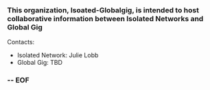 ### This organization, Isoated-Globalgig, is intended to host collaborative information between Isolated Networks and Global Gig





Contacts:
- Isolated Network:  Julie Lobb
- Global Gig:        TBD









### -- EOF
